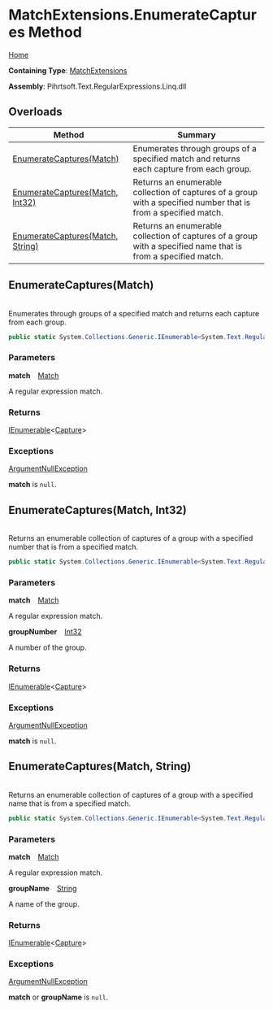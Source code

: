 # MatchExtensions\.EnumerateCaptures Method

[Home](../../../../../../../README.md)

**Containing Type**: [MatchExtensions](../README.md)

**Assembly**: Pihrtsoft\.Text\.RegularExpressions\.Linq\.dll

## Overloads

| Method | Summary |
| ------ | ------- |
| [EnumerateCaptures(Match)](#Pihrtsoft_Text_RegularExpressions_Linq_Extensions_MatchExtensions_EnumerateCaptures_System_Text_RegularExpressions_Match_) | Enumerates through groups of a specified match and returns each capture from each group\. |
| [EnumerateCaptures(Match, Int32)](#Pihrtsoft_Text_RegularExpressions_Linq_Extensions_MatchExtensions_EnumerateCaptures_System_Text_RegularExpressions_Match_System_Int32_) | Returns an enumerable collection of captures of a group with a specified number that is from a specified match\. |
| [EnumerateCaptures(Match, String)](#Pihrtsoft_Text_RegularExpressions_Linq_Extensions_MatchExtensions_EnumerateCaptures_System_Text_RegularExpressions_Match_System_String_) | Returns an enumerable collection of captures of a group with a specified name that is from a specified match\. |

## EnumerateCaptures\(Match\) <a id="Pihrtsoft_Text_RegularExpressions_Linq_Extensions_MatchExtensions_EnumerateCaptures_System_Text_RegularExpressions_Match_"></a>

\
Enumerates through groups of a specified match and returns each capture from each group\.

```csharp
public static System.Collections.Generic.IEnumerable<System.Text.RegularExpressions.Capture> EnumerateCaptures(this System.Text.RegularExpressions.Match match)
```

### Parameters

**match** &ensp; [Match](https://docs.microsoft.com/en-us/dotnet/api/system.text.regularexpressions.match)

A regular expression match\.

### Returns

[IEnumerable](https://docs.microsoft.com/en-us/dotnet/api/system.collections.generic.ienumerable-1)\<[Capture](https://docs.microsoft.com/en-us/dotnet/api/system.text.regularexpressions.capture)>

### Exceptions

[ArgumentNullException](https://docs.microsoft.com/en-us/dotnet/api/system.argumentnullexception)

**match** is `null`\.

## EnumerateCaptures\(Match, Int32\) <a id="Pihrtsoft_Text_RegularExpressions_Linq_Extensions_MatchExtensions_EnumerateCaptures_System_Text_RegularExpressions_Match_System_Int32_"></a>

\
Returns an enumerable collection of captures of a group with a specified number that is from a specified match\.

```csharp
public static System.Collections.Generic.IEnumerable<System.Text.RegularExpressions.Capture> EnumerateCaptures(this System.Text.RegularExpressions.Match match, int groupNumber)
```

### Parameters

**match** &ensp; [Match](https://docs.microsoft.com/en-us/dotnet/api/system.text.regularexpressions.match)

A regular expression match\.

**groupNumber** &ensp; [Int32](https://docs.microsoft.com/en-us/dotnet/api/system.int32)

A number of the group\.

### Returns

[IEnumerable](https://docs.microsoft.com/en-us/dotnet/api/system.collections.generic.ienumerable-1)\<[Capture](https://docs.microsoft.com/en-us/dotnet/api/system.text.regularexpressions.capture)>

### Exceptions

[ArgumentNullException](https://docs.microsoft.com/en-us/dotnet/api/system.argumentnullexception)

**match** is `null`\.

## EnumerateCaptures\(Match, String\) <a id="Pihrtsoft_Text_RegularExpressions_Linq_Extensions_MatchExtensions_EnumerateCaptures_System_Text_RegularExpressions_Match_System_String_"></a>

\
Returns an enumerable collection of captures of a group with a specified name that is from a specified match\.

```csharp
public static System.Collections.Generic.IEnumerable<System.Text.RegularExpressions.Capture> EnumerateCaptures(this System.Text.RegularExpressions.Match match, string groupName)
```

### Parameters

**match** &ensp; [Match](https://docs.microsoft.com/en-us/dotnet/api/system.text.regularexpressions.match)

A regular expression match\.

**groupName** &ensp; [String](https://docs.microsoft.com/en-us/dotnet/api/system.string)

A name of the group\.

### Returns

[IEnumerable](https://docs.microsoft.com/en-us/dotnet/api/system.collections.generic.ienumerable-1)\<[Capture](https://docs.microsoft.com/en-us/dotnet/api/system.text.regularexpressions.capture)>

### Exceptions

[ArgumentNullException](https://docs.microsoft.com/en-us/dotnet/api/system.argumentnullexception)

**match** or **groupName** is `null`\.

